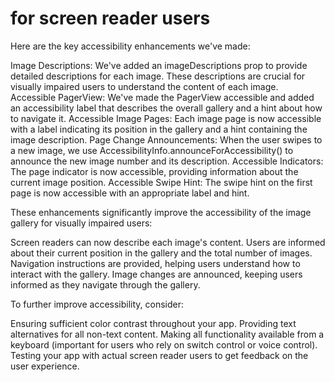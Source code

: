 #  for screen reader users

Here are the key accessibility enhancements we've made:

Image Descriptions: We've added an imageDescriptions prop to provide detailed descriptions for each image. These descriptions are crucial for visually impaired users to understand the content of each image.
Accessible PagerView: We've made the PagerView accessible and added an accessibility label that describes the overall gallery and a hint about how to navigate it.
Accessible Image Pages: Each image page is now accessible with a label indicating its position in the gallery and a hint containing the image description.
Page Change Announcements: When the user swipes to a new image, we use AccessibilityInfo.announceForAccessibility() to announce the new image number and its description.
Accessible Indicators: The page indicator is now accessible, providing information about the current image position.
Accessible Swipe Hint: The swipe hint on the first page is now accessible with an appropriate label and hint.


These enhancements significantly improve the accessibility of the image gallery for visually impaired users:

Screen readers can now describe each image's content.
Users are informed about their current position in the gallery and the total number of images.
Navigation instructions are provided, helping users understand how to interact with the gallery.
Image changes are announced, keeping users informed as they navigate through the gallery.

To further improve accessibility, consider:

Ensuring sufficient color contrast throughout your app.
Providing text alternatives for all non-text content.
Making all functionality available from a keyboard (important for users who rely on switch control or voice control).
Testing your app with actual screen reader users to get feedback on the user experience.